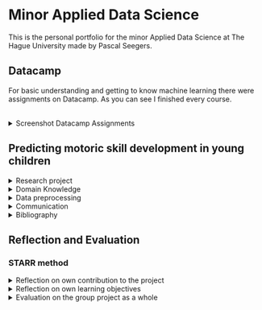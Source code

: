 # Minor Applied Data Science
This is the personal portfolio for the minor Applied Data Science at The Hague University made by Pascal Seegers.

## Datacamp
For basic understanding and getting to know machine learning there were assignments on Datacamp. As you can see I finished every course.
<br/><br/>
<details>
  <summary>Screenshot Datacamp Assignments</summary>
  <br/><br/>
  <figure>
    <!-- ![Datacamp assignments Pascal Seegers](/images/Datacamp_Screenshot.png) -->
    <img src="/images/Datacamp_Screenshot.png" alt="Datacamp assignments Pascal Seegers">
    <br/><br/>
    <figcaption><i><small>Fig. 1: Datacamp assignments Pascal Seegers</small></i></figcaption>
  </figure>
</details>
  
## Predicting motoric skill development in young children




<details>

  <summary>
    Research project
  </summary>

<div>
    <h3>Research Question:</h3>
    <div align="center"><h4>
        <i>“How can data science be used to predict whether a child has a chance of developing a lack 
            in motor skills a year later?”</i></h4>
    </div>
    <h4>Subquestions:</h4>
    <div >
        <ul style="text-align: center; list-style-position: inside">
            <h5>
            <li>Which biological and socio-demographic variables have an influence on the motoric skills development by children?</li>
            <br>
            <li>Which model has the lowest false negative rate? </li>
            <br>
<li>Which characteristics have the children with a lack motoric skills in common?  </li>
            </h5>       
</ul>
    </div>
</div>
<ul>
  <li>Problem definition</li>
    <div>
        *children lack in physical abilities if they won't develop gross motoric skills. Children with good gross motoric skills have a more active lifestyle in their adulthood.
    </div>
  <li>Research Question</li>
</ul>

Evaluation
<ul>
  <li>direction future work</li>
</ul>

Conclusions
<ul>
  <li>discuss results</li>
  <ul>
    <li>show examples</li>
  </ul>
  <li>test outcomes (statistical significance)</li>
</ul>

Planning
<details>
<summary>Scrum chart board</summary>
  <br/><br/>
  
    <figure>
      
        <img src="/images/Scrum_Charts.png" alt="Scrum finished tasks">
        <br>
        <figcaption><i><small>Fig. 2: Scrum chart board with finished/unfinished tasks</small></i></figcaption>
    </figure>
  
</details>
<ul>

  <li>Notes</li>
</ul>

</details>


<details>
  <summary>
    Domain Knowledge
  </summary>

Subject Field
<ul>
  <li>introduction to subject field</li>
</ul>

Literature Research
<ul>
  <li>relevant research</li>
  <li>References & Bibliography</li>
</ul>

Terminology
<ul>
  <li>explain important & relevant terminology</li>
</ul>

</details>  


<details>
  <summary>
      Data preprocessing
        
  </summary>

Data exploration
<ul>
  <li>examine data</li>
  <li>visualize data</li>
  <ul>
    <li>scatter plots</li>
    <li>missingno plots</li>
    <li>histogram plots</li>
    <li>t-SNE</li>
    
  </ul>
  <li>distributions</li>
  
  <li>outliers</li>
  <ul>
    <li>missingno</li>  
  </ul>
  
  <li>correlation</li>
  <ul>
    <li>hypothesis</li>
  </ul>
</ul>

Data cleaning
<ul>
  <li>clean in good & sufficient way</li>
  <ul>
    <li>remove features with more than 20% missing values -> too many missing values for imputation</li>
    <li>adding MQ/BMI Score and MQ category</li>
     <li>merge data</li>
  </ul>
</ul>

Data preparation
<ul>
  <li>transform data (encode etc)</li>
  <li>removing outliers</li>
  <ul>
    <li>remove mean + std</li>
    <li>remove iqr method</li>
  </ul>
  <li>imputation</li>
  <ul>
    <li>Mean</li>
    <li>Median</li>
    <li>kNN Imputation</li> 
  </ul>
</ul>

Data explanation
<ul>
  <li>describe dataset</li>
</ul>

Data visualization (exploratory)
<ul>
  <li>visualize data for supporting models</li>
</ul>
</details>



<details>
  <summary>
    Communication
  </summary> 

Presentations
<ul>
  <li>more than two presentations</li>
</ul>
Writing paper
</details> 


<details>
  <summary>
    Bibliography
  </summary>
## Bibliography
</details>

## Reflection and Evaluation
### STARR method
<details>
  <summary>Reflection on own contribution to the project</summary>
</details>

<details>
  <summary>Reflection on own learning objectives</summary>
</details>

<details>
  <summary>Evaluation on the group project as a whole</summary>
</details>

    

